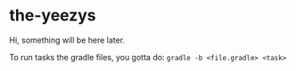 # the-yeezys
Hi, something will be here later.

To run tasks the gradle files, you gotta do:
```gradle -b <file.gradle> <task>```
